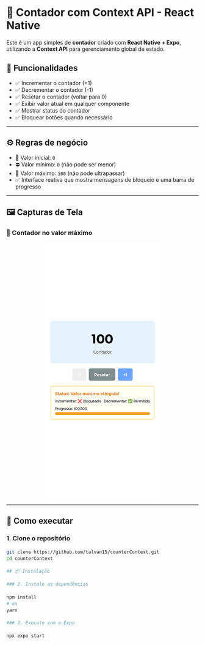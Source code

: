 # 📱 Contador com Context API - React Native

Este é um app simples de **contador** criado com **React Native + Expo**, utilizando a **Context API** para gerenciamento global de estado.

## 🎯 Funcionalidades

- ✅ Incrementar o contador (+1)
- ✅ Decrementar o contador (-1)
- ✅ Resetar o contador (voltar para 0)
- ✅ Exibir valor atual em qualquer componente
- ✅ Mostrar status do contador
- ✅ Bloquear botões quando necessário

---

## ⚙️ Regras de negócio

- 🔢 Valor inicial: `0`
- ⛔ Valor mínimo: `0` (não pode ser menor)
- 🚫 Valor máximo: `100` (não pode ultrapassar)
- ✅ Interface reativa que mostra mensagens de bloqueio e uma barra de progresso

---

## 🖼️ Capturas de Tela

### 💯 Contador no valor máximo

<p align="center">
  <img src="./assets/images/imagemApp.png" alt="Contador no valor máximo" width="300"/>
</p>


---

## 🚀 Como executar

### 1. Clone o repositório

```bash
git clone https://github.com/talvan15/counterContext.git
cd counterContext

## 📦 Instalação

### 2. Instale as dependências

npm install
# ou
yarn

### 3. Execute com o Expo

npx expo start
